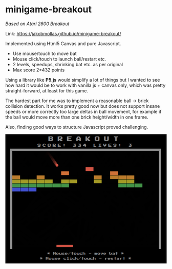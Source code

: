 # minigame-breakout

_Based on Atari 2600 Breakout_

Link: https://jakobmollas.github.io/minigame-breakout/

Implemented using Html5 Canvas and pure Javascript.

* Use mouse/touch to move bat
* Mouse click/touch to launch ball/restart etc.
* 2 levels, speedups, shrinking bat etc. as per original
* Max score 2*432 points

Using a library like **P5.js** would simplify a lot of things but I wanted to see how hard it would be to work with vanilla js + canvas only, which was pretty straight-forward, at least for this game.

The hardest part for me was to implement a reasonable ball -> brick collision detection. It works pretty good now but does not support insane speeds or more correctly too large deltas in ball movement, for example if the ball would move more than one brick height/width in one frame.

Also, finding good ways to structure Javascript proved challenging.

![screenshot](docs/screenshot.png "Game screenshot")